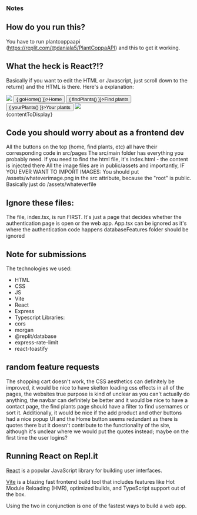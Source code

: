 ### Notes
## How do you run this?
You have to run plantcoppaapi (https://replit.com/@daniala5/PlantCoppaAPI) and this to get it working.
## What the heck is React?!?
Basically if you want to edit the HTML or Javascript, just scroll down to the return() and the HTML is there.
Here's a explanation:
<div id="navbar">
  <img src="/favicon.png"></img>
  <!-- Just like in normal HTML, you can add onclick but here it's captalized at C and it has this wierd arrow function which you can ignore, it's just saying run the function goHome() when the button is clicked -->
  <button onClick={() => { goHome() }}>Home</button>
  <button onClick={() => { findPlants() }}>Find plants</button>
  <button onClick={() => { yourPlants() }}>Your plants</button>
  <img id="shoppingcart" src="/assets/shoppingcart.png"></img>
</div>
<div id="content">
    <!-- This code puts the variable contentToDisplay on the site in the div, "content" -->
    {contentToDisplay}
</div>

## Code you should worry about as a frontend dev
All the buttons on the top (home, find plants, etc) all have their corresponding code in src/pages
The src/main folder has everything you probably need.
If you need to find the html file, it's index.html - the content is injected there
All the image files are in public/assets and importantly, IF YOU EVER WANT TO IMPORT IMAGES:
You should put /assets/whateverimage.png in the src attribute, because the "root" is public. Basically just do /assets/whateverfile

## Ignore these files:
The file, index.tsx, is run FIRST. It's just a page that decides whether the authentication page is open or the web app.
App.tsx can be ignored as it's where the authentication code happens
databaseFeatures folder should be ignored

## Note for submissions
The technologies we used:
- HTML
- CSS
- JS
- Vite
- React
- Express
- Typescript
Libraries:
- cors
- morgan
- @replit/database
- express-rate-limit
- react-toastify

## random feature requests ##
The shopping cart doesn't work, the CSS aesthetics can definitely be improved, it would be nice to have skelton loading css effects in all of the pages, the websites true purpose is kind of unclear as you can't actually do anything, the navbar can definitely be better and it would be nice to have a contact page, the find plants page should have a filter to find usernames or sort it. Additionally, it would be nice if the add product and other buttons had a nice popup UI and the Home button seems redundant as there is quotes there but it doesn't contribute to the functionality of the site, although it's unclear where we would put the quotes instead; maybe on the first time the user logins? 

## Running React on Repl.it

[React](https://reactjs.org/) is a popular JavaScript library for building user interfaces.

[Vite](https://vitejs.dev/) is a blazing fast frontend build tool that includes features like Hot Module Reloading (HMR), optimized builds, and TypeScript support out of the box.

Using the two in conjunction is one of the fastest ways to build a web app.